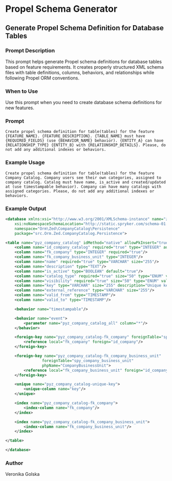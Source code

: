 # Propel Schema Generator

## Generate Propel Schema Definition for Database Tables

### Prompt Description
This prompt helps generate Propel schema definitions for database tables based on feature requirements. It creates properly structured XML schema files with table definitions, columns, behaviors, and relationships while following Propel ORM conventions.

### When to Use
Use this prompt when you need to create database schema definitions for new features.

### Prompt
```text
Create propel schema definition for table(tables) for the feature {FEATURE_NAME}. {FEATURE_DESCRIPTION}. {TABLE_NAME} must have {REQUIRED_FIELDS} (use {BEHAVIOR_NAME} behavior). {ENTITY_A} can have {RELATIONSHIP_TYPE} {ENTITY_B} with {RELATIONSHIP_DETAILS}. Please, do not add any additional indexes or behaviors.
```

### Example Usage
```text
Create propel schema definition for table(tables) for the feature Company Catalog. Company users see their own categories, assigned to company catalog. Catalog must have name, is_active and created/updated at (use timestampable behavior). Company can have many catalogs with assigned categories. Please, do not add any additional indexes or behaviors.
```

### Example Output
```xml
<database xmlns:xsi="http://www.w3.org/2001/XMLSchema-instance" name="zed"
    xsi:noNamespaceSchemaLocation="http://static.spryker.com/schema-01.xsd"
    namespace="Orm\Zed\CompanyCatalog\Persistence"
    package="src.Orm.Zed.CompanyCatalog.Persistence">

<table name="pyz_company_catalog" idMethod="native" allowPkInsert="true">
    <column name="id_company_catalog" required="true" type="INTEGER" autoIncrement="true" primaryKey="true"/>
    <column name="fk_company" type="INTEGER" required="true"/>
    <column name="fk_company_business_unit" type="INTEGER"/>
    <column name="name" required="true" type="VARCHAR" size="255"/>
    <column name="description" type="TEXT"/>
    <column name="is_active" type="BOOLEAN" default="true"/>
    <column name="catalog_type" required="true" size="50" type="ENUM" valueSet="default,custom,private"/>
    <column name="visibility" required="true" size="50" type="ENUM" valueSet="public,private,restricted"/>
    <column name="key" type="VARCHAR" size="255" description="Unique key for catalog identification"/>
    <column name="external_reference" type="VARCHAR" size="255"/>
    <column name="valid_from" type="TIMESTAMP"/>
    <column name="valid_to" type="TIMESTAMP"/>

    <behavior name="timestampable"/>

    <behavior name="event">
        <parameter name="pyz_company_catalog_all" column="*"/>
    </behavior>

    <foreign-key name="pyz_company_catalog-fk_company" foreignTable="spy_company" phpName="Company">
        <reference local="fk_company" foreign="id_company"/>
    </foreign-key>

    <foreign-key name="pyz_company_catalog-fk_company_business_unit"
                foreignTable="spy_company_business_unit"
                phpName="CompanyBusinessUnit">
        <reference local="fk_company_business_unit" foreign="id_company_business_unit"/>
    </foreign-key>

    <unique name="pyz_company_catalog-unique-key">
        <unique-column name="key"/>
    </unique>

    <index name="pyz_company_catalog-fk_company">
        <index-column name="fk_company"/>
    </index>

    <index name="pyz_company_catalog-fk_company_business_unit">
        <index-column name="fk_company_business_unit"/>
    </index>

</table>

</database>
```

### Author
Veronika Golska